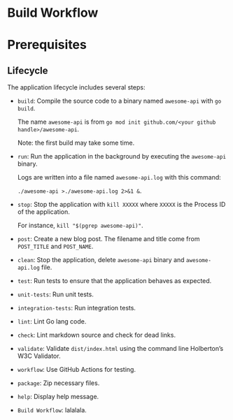 # Build Workflow
# Prerequisites

## Lifecycle

The application lifecycle includes several steps:

- `build`: Compile the source code to a binary named `awesome-api` with `go build`.

  The name `awesome-api` is from `go mod init github.com/<your github handle>/awesome-api`.

  Note: the first build may take some time.

- `run`: Run the application in the background by executing the `awesome-api` binary.

  Logs are written into a file named `awesome-api.log` with this command:

  `./awesome-api >./awesome-api.log 2>&1 &`.

- `stop`: Stop the application with `kill XXXXX` where `XXXXX`
  is the Process ID of the application.

  For instance, `kill "$(pgrep awesome-api)"`.

- `post`: Create a new blog post.
  The filename and title come from `POST_TITLE` and `POST_NAME`.

- `clean`: Stop the application, delete `awesome-api` binary
  and `awesome-api.log` file.

- `test`: Run tests to ensure that the application behaves as expected.

- `unit-tests`: Run unit tests.

- `integration-tests`: Run integration tests.

- `lint`: Lint Go lang code.

- `check`: Lint markdown source and check for dead links.

- `validate`: Validate `dist/index.html` using the
  command line Holberton’s W3C Validator.

- `workflow`: Use GitHub Actions for testing.

- `package`: Zip necessary files.

- `help`: Display help message.

- `Build Workflow`: lalalala.